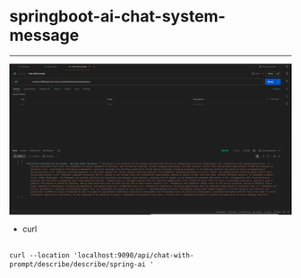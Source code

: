 # springboot-ai-chat-system-message

----

![img](./img/postman.png)

* curl 
```

curl --location 'localhost:9090/api/chat-with-prompt/describe/describe/spring-ai '

```
